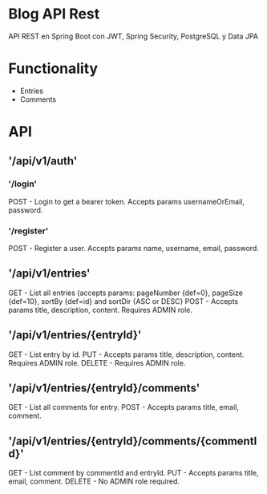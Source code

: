 # Blog API Rest
API REST en Spring Boot con JWT, Spring Security, PostgreSQL y Data JPA

# Functionality
* Entries
* Comments

# API
## '/api/v1/auth'
### '/login'
POST - Login to get a bearer token. Accepts params usernameOrEmail, password.
### '/register'
POST - Register a user. Accepts params name, username, email, password.

## '/api/v1/entries'
GET - List all entries (accepts params: pageNumber {def=0}, pageSize {def=10}, sortBy {def=id} and sortDir {ASC or DESC}
POST - Accepts params title, description, content. Requires ADMIN role.

## '/api/v1/entries/{entryId}'
GET - List entry by id.
PUT - Accepts params title, description, content. Requires ADMIN role.
DELETE - Requires ADMIN role.

## '/api/v1/entries/{entryId}/comments'
GET - List all comments for entry.
POST - Accepts params title, email, comment.

## '/api/v1/entries/{entryId}/comments/{commentId}'
GET - List comment by commentId and entryId.
PUT - Accepts params title, email, comment.
DELETE - No ADMIN role required.
